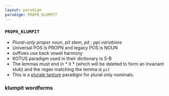 ```yaml
---
layout: paradigm
paradigm: PROPN_KLUMPIT
---
```

### ` PROPN_KLUMPIT `

* _Plural-only proper noun, pit stem, pit : ppi variations_
* Universal POS is PROPN and legacy POS is NOUN
* suffixes use back vowel harmony
* KOTUS paradigm used in their dictionary is 5-B
* The lemmas must end in * it * (which will be deleted to form an invariant stub) and the regex matching the lemma is ` pit `
* This is a [plurale tantum](https://en.wikipedia.org/wiki/Plurale_tantum) paradigm for plural only nominals.

### klumpit wordforms


